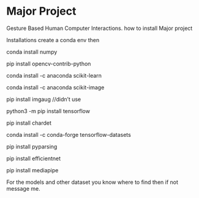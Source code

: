 # Major Project
Gesture Based Human Computer Interactions.
how to install
Major project

Installations
create a conda env
then 


conda install numpy

pip install opencv-contrib-python

conda install -c anaconda scikit-learn

conda install -c anaconda scikit-image

pip install imgaug //didn’t use

python3 -m pip install tensorflow


pip install chardet

conda install -c conda-forge tensorflow-datasets

pip install pyparsing

pip install efficientnet

pip install mediapipe


For the models and other dataset you know where to find then if not message me.
